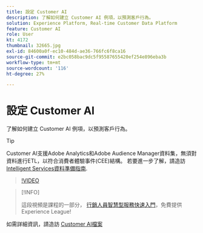 ```yaml
---
title: 設定 Customer AI
description: 了解如何建立 Customer AI 例項，以預測客戶行為。
solution: Experience Platform, Real-time Customer Data Platform
feature: Customer AI
role: User
kt: 4172
thumbnail: 32665.jpg
exl-id: 84600a0f-ec10-484d-ae36-766fc6f8ca16
source-git-commit: e2bc058bac9dc5f95587655420ef254e896eba3b
workflow-type: tm+mt
source-wordcount: '116'
ht-degree: 27%

---
```


# 設定 Customer AI

了解如何建立 Customer AI 例項，以預測客戶行為。

>[!TIP]
>
>Customer AI支援Adobe Analytics和Adobe Audience Manager資料集，無須對資料進行ETL，以符合消費者體驗事件(CEE)結構。 若要進一步了解，請造訪 [Intelligent Services資料準備指南](https://experienceleague.adobe.com/docs/experience-platform/intelligent-services/data-preparation.html).

>[!VIDEO](https://video.tv.adobe.com/v/32665?quality=12&learn=on)

>[!INFO]
>
> 這段視頻是課程的一部分， [行銷人員智慧型服務快速入門](https://experienceleague.adobe.com/?recommended=ExperiencePlatform-U-1-2020.1.intelligentservices)，免費提供Experience League!

如需詳細資訊，請造訪 [Customer AI檔案](https://experienceleague.adobe.com/docs/experience-platform/intelligent-services/customer-ai/overview.html)
